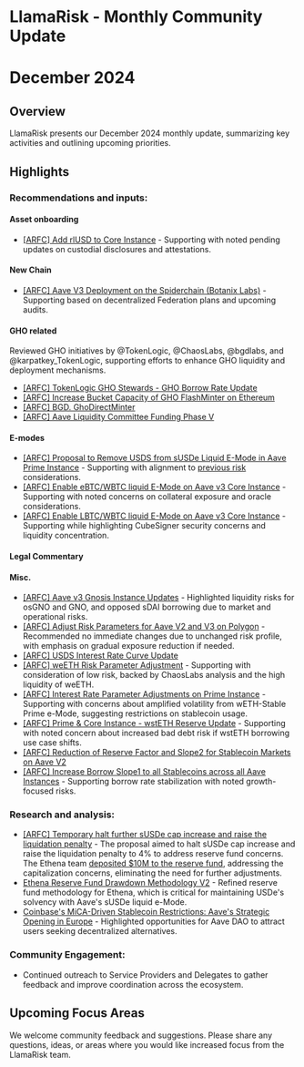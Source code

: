 # LlamaRisk - Monthly Community Update 

# December 2024

## Overview

LlamaRisk presents our December 2024 monthly update, summarizing key activities and outlining upcoming priorities.

## Highlights

### Recommendations and inputs:

#### Asset onboarding
- [\[ARFC\] Add rlUSD to Core Instance](https://governance.aave.com/t/arfc-add-rlusd-to-core-instance/20214/2) - Supporting with noted pending updates on custodial disclosures and attestations. 

#### New Chain
- [\[ARFC\] Aave V3 Deployment on the Spiderchain (Botanix Labs)](https://governance.aave.com/t/arfc-aave-v3-deployment-on-the-spiderchain-botanix-labs/19978/2) - Supporting based on decentralized Federation plans and upcoming audits.

#### GHO related
Reviewed GHO initiatives by @TokenLogic, @ChaosLabs, 
@bgdlabs, and @karpatkey_TokenLogic, supporting efforts to enhance GHO liquidity and deployment mechanisms.
- [\[ARFC\] TokenLogic GHO Stewards - GHO Borrow Rate Update](https://governance.aave.com/t/arfc-tokenlogic-gho-stewards-gho-borrow-rate-update/20424/2)
- [\[ARFC\] Increase Bucket Capacity of GHO FlashMinter on Ethereum](https://governance.aave.com/t/arfc-increase-bucket-capacity-of-gho-flashminter-on-ethereum/20183/2)
- [\[ARFC\] BGD. GhoDirectMinter](https://governance.aave.com/t/arfc-bgd-ghodirectminter/20040/3)
- [\[ARFC\] Aave Liquidity Committee Funding Phase V](https://governance.aave.com/t/arfc-aave-liquidity-committee-funding-phase-v/20043/2)

#### E-modes
- [\[ARFC\] Proposal to Remove USDS from sUSDe Liquid E-Mode in Aave Prime Instance](https://governance.aave.com/t/arfc-proposal-to-remove-usds-from-susde-liquid-e-mode-in-aave-prime-instance/20264/2) - Supporting with alignment to [previous risk](https://governance.aave.com/t/arfc-temporary-halt-further-susde-cap-increase-and-raise-the-liquidation-penalty/20252) considerations.
- [\[ARFC\] Enable eBTC/WBTC liquid E-Mode on Aave v3 Core Instance](https://governance.aave.com/t/arfc-enable-ebtc-wbtc-liquid-e-mode-on-aave-v3-core-instance/20141/2) - Supporting with noted concerns on collateral exposure and oracle considerations.
- [\[ARFC\] Enable LBTC/WBTC liquid E-Mode on Aave v3 Core Instance](https://governance.aave.com/t/arfc-enable-lbtc-wbtc-liquid-e-mode-on-aave-v3-core-instance/20142/2) - Supporting while highlighting CubeSigner security concerns and liquidity concentration.

#### Legal Commentary

#### Misc.
- [\[ARFC\] Aave v3 Gnosis Instance Updates](https://governance.aave.com/t/arfc-aave-v3-gnosis-instance-updates/20334/3) - Highlighted liquidity risks for osGNO and GNO, and opposed sDAI borrowing due to market and operational risks.
- [\[ARFC\] Adjust Risk Parameters for Aave V2 and V3 on Polygon](https://governance.aave.com/t/arfc-adjust-risk-parameters-for-aave-v2-and-v3-on-polygon/20211/26) - Recommended no immediate changes due to unchanged risk profile, with emphasis on gradual exposure reduction if needed.
- [\[ARFC\] USDS Interest Rate Curve Update](https://governance.aave.com/t/arfc-usds-interest-rate-curve-update/20243/2)
- [\[ARFC\] weETH Risk Parameter Adjustment](https://governance.aave.com/t/arfc-weeth-risk-parameter-adjustment/20167/2) - Supporting with consideration of low risk, backed by ChaosLabs analysis and the high liquidity of weETH.
- [\[ARFC\] Interest Rate Parameter Adjustments on Prime Instance](https://governance.aave.com/t/arfc-interest-rate-parameter-adjustments-on-prime-instance/20018/3) - Supporting with concerns about amplified volatility from wETH-Stable Prime e-Mode, suggesting restrictions on stablecoin usage.
- [\[ARFC\] Prime & Core Instance - wstETH Reserve Update](https://governance.aave.com/t/arfc-prime-core-instance-wsteth-reserve-update/19973/2) - Supporting with noted concern about increased bad debt risk if wstETH borrowing use case shifts.
- [\[ARFC\] Reduction of Reserve Factor and Slope2 for Stablecoin Markets on Aave V2](https://governance.aave.com/t/arfc-reduction-of-reserve-factor-and-slope2-for-stablecoin-markets-on-aave-v2/20041/2)
- [\[ARFC\] Increase Borrow Slope1 to all Stablecoins across all Aave Instances](https://governance.aave.com/t/arfc-increase-borrow-slope1-to-all-stablecoins-across-all-aave-instances/19979/2) - Supporting borrow rate stabilization with noted growth-focused risks.

### Research and analysis:
- [\[ARFC\] Temporary halt further sUSDe cap increase and raise the liquidation penalty](https://governance.aave.com/t/arfc-temporary-halt-further-susde-cap-increase-and-raise-the-liquidation-penalty/20252) - The proposal aimed to halt sUSDe cap increase and raise the liquidation penalty to 4% to address reserve fund concerns. The Ethena team [deposited $10M to the reserve fund](https://etherscan.io/tx/0x81631a1b77f4377b10948b6d1a6b3f2ce2614bd3b51b231acd526bbc9676f192), addressing the capitalization concerns, eliminating the need for further adjustments.
- [Ethena Reserve Fund Drawdown Methodology V2](https://www.llamarisk.com/research/ethena-drawdown-methodology-v2) - Refined reserve fund methodology for Ethena, which is critical for maintaining USDe's solvency with Aave's sUSDe liquid e-Mode.
- [Coinbase's MiCA-Driven Stablecoin Restrictions: Aave's Strategic Opening in Europe](https://www.llamarisk.com/research/coinbase-s-mica-driven-stablecoin-restrictions-aave-s-strategic-opening-in-europe) - Highlighted opportunities for Aave DAO to attract users seeking decentralized alternatives.

### Community Engagement:
- Continued outreach to Service Providers and Delegates to gather feedback and improve coordination across the ecosystem.

## Upcoming Focus Areas

We welcome community feedback and suggestions. Please share any questions, ideas, or areas where you would like increased focus from the LlamaRisk team.
